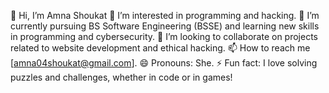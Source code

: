 👋 Hi, I’m Amna Shoukat
👀 I’m interested in programming and hacking.
🌱 I’m currently pursuing BS Software Engineering (BSSE) and learning new skills in programming and cybersecurity.
💞️ I’m looking to collaborate on projects related to website development and ethical hacking.
📫 How to reach me [amna04shoukat@gmail.com].
😄 Pronouns: She.
⚡ Fun fact: I love solving puzzles and challenges, whether in code or in games!

<!---
Amnashoukat585/Amnashoukat585 is a ✨ special ✨ repository because its `README.md` (this file) appears on your GitHub profile.
You can click the Preview link to take a look at your changes.
--->
